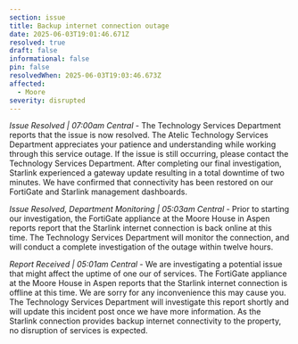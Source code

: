 ```yaml
---
section: issue
title: Backup internet connection outage
date: 2025-06-03T19:01:46.671Z
resolved: true
draft: false
informational: false
pin: false
resolvedWhen: 2025-06-03T19:03:46.673Z
affected:
  - Moore
severity: disrupted
---
```

*Issue Resolved | 07:00am Central* - The Technology Services Department reports that the issue is now resolved. The Atelic Technology Services Department appreciates your patience and understanding while working through this service outage. If the issue is still occurring, please contact the Technology Services Department. After completing our final investigation, Starlink experienced a gateway update resulting in a total downtime of two minutes. We have confirmed that connectivity has been restored on our FortiGate and Starlink management dashboards.

*Issue Resolved, Department Monitoring | 05:03am Central* - Prior to starting our investigation, the FortiGate appliance at the Moore House in Aspen reports report that the Starlink internet connection is back online at this time. The Technology Services Department will monitor the connection, and will conduct a complete investigation of the outage within twelve hours.

*Report Received | 05:01am Central* - We are investigating a potential issue that might affect the uptime of one our of services. The FortiGate appliance at the Moore House in Aspen reports that the Starlink internet connection is offline at this time. We are sorry for any inconvenience this may cause you. The Technology Services Department will investigate this report shortly and will update this incident post once we have more information. As the Starlink connection provides backup internet connectivity to the property, no disruption of services is expected.
